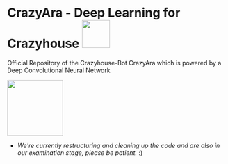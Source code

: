 # CrazyAra - Deep Learning for Crazyhouse <img src="https://raw.githubusercontent.com/QueensGambit/CrazyAra/master/media/CrazyAra_Logo_contrast_crop.png" width="64">
Official Repository of the Crazyhouse-Bot CrazyAra which is powered by a Deep Convolutional Neural Network 

<img src="https://raw.githubusercontent.com/QueensGambit/CrazyAra/master/media/ryanlerch-Workman-Ahead-Roadsign.png" width="128">

* _We're currently restructuring and cleaning up the code and are also in our examination stage, please be patient._ :)
